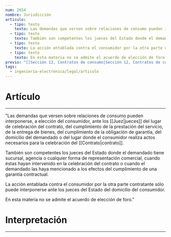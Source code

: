 ```yaml
---
num: 2654
nombre: Jurisdicción
articulo:
  - tipo: texto
    texto: Las demandas que versen sobre relaciones de consumo pueden interponerse, a elección del consumidor, ante los jueces del lugar de celebración del contrato, del cumplimiento de la prestación del servicio, de la entrega de bienes, del cumplimiento de la obligación de garantía, del domicilio del demandado o del lugar donde el consumidor realiza actos necesarios para la celebración del contrato.
  - tipo: texto
    texto: También son competentes los jueces del Estado donde el demandado tiene sucursal, agencia o cualquier forma de representación comercial, cuando éstas hayan intervenido en la celebración del contrato o cuando el demandado las haya mencionado a los efectos del cumplimiento de una garantía contractual.
  - tipo: texto
    texto: La acción entablada contra el consumidor por la otra parte contratante sólo puede interponerse ante los jueces del Estado del domicilio del consumidor.
  - tipo: texto
    texto: En esta materia no se admite el acuerdo de elección de foro.
previo: "[[Sección 12, Contratos de consumo|Sección 12, Contratos de consumo]]"
tags:
  - ingeniería-electrónica/legal/articulo
---
```

# Artículo
---
"Las demandas que versen sobre relaciones de consumo pueden interponerse, a elección del consumidor, ante los [[Juez|jueces]] del lugar de celebración del contrato, del cumplimiento de la prestación del servicio, de la entrega de bienes, del cumplimiento de la obligación de garantía, del domicilio del demandado o del lugar donde el consumidor realiza actos necesarios para la celebración del [[Contrato|contrato]].

También son competentes los jueces del Estado donde el demandado tiene sucursal, agencia o cualquier forma de representación comercial, cuando éstas hayan intervenido en la celebración del contrato o cuando el demandado las haya mencionado a los efectos del cumplimiento de una garantía contractual.

La acción entablada contra el consumidor por la otra parte contratante sólo puede interponerse ante los jueces del Estado del domicilio del consumidor.

En esta materia no se admite el acuerdo de elección de foro."

# Interpretación
---

